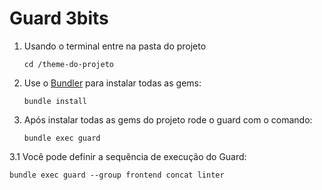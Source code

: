 Guard 3bits
=====

1.  Usando o terminal entre na pasta do projeto

    ``cd /theme-do-projeto``

2.  Use o [Bundler](http://bundler.io/) para instalar todas as gems:

    ``bundle install``

3.  Após instalar todas as gems do projeto rode o guard com o comando:

    ``bundle exec guard``
  
3.1 Você pode definir a sequência de execução do Guard:

    bundle exec guard --group frontend concat linter
